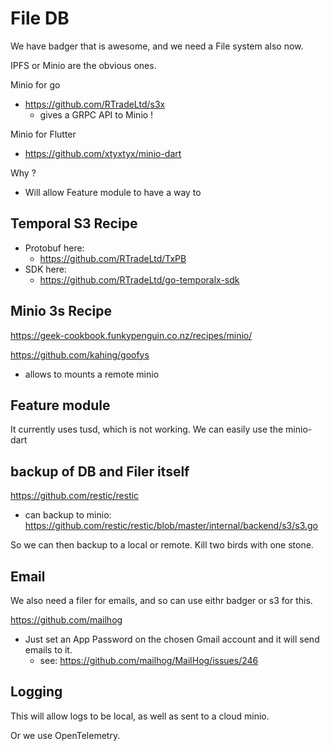 
# File DB

We have badger that is awesome, and we need a File system also now.

IPFS or Minio are the obvious ones.

Minio for go
- https://github.com/RTradeLtd/s3x
	- gives a GRPC API to Minio !

Minio for Flutter
- https://github.com/xtyxtyx/minio-dart

Why ?
- Will allow Feature module to have a way to 

## Temporal S3 Recipe

- Protobuf here:
	- https://github.com/RTradeLtd/TxPB
- SDK here:
	- https://github.com/RTradeLtd/go-temporalx-sdk

## Minio 3s Recipe

https://geek-cookbook.funkypenguin.co.nz/recipes/minio/

https://github.com/kahing/goofys
- allows to mounts a remote minio


## Feature module

It currently uses tusd, which is not working.
We can easily use the minio-dart

## backup of DB and Filer itself

https://github.com/restic/restic
- can backup to minio: https://github.com/restic/restic/blob/master/internal/backend/s3/s3.go

So we can then backup to a local or remote. Kill two birds with one stone.

## Email

We also need a filer for emails, and so can use eithr badger or s3 for this.

https://github.com/mailhog
- Just set an App Password on the chosen Gmail account and it will send emails to it.
	- see: https://github.com/mailhog/MailHog/issues/246


## Logging

This will allow logs to be local, as well as sent to a cloud minio.

Or we use OpenTelemetry. 